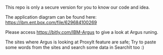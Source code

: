 This repo is only a secure version for you to know our code and idea.

The application diagram can be found here: https://ibm.ent.box.com/file/629684100269

Please access https://bitly.com/IBM-Argus to give a look at Argus runing.

The sites where Argus is looking at ProxyIt feature are safe; Try to paste some words from the sites and search some data in SearchIt too :)
